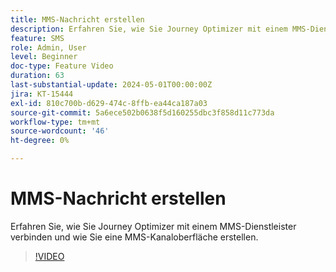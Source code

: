 ```yaml
---
title: MMS-Nachricht erstellen
description: Erfahren Sie, wie Sie Journey Optimizer mit einem MMS-Dienstleister verbinden und wie Sie eine MMS-Kanaloberfläche erstellen.
feature: SMS
role: Admin, User
level: Beginner
doc-type: Feature Video
duration: 63
last-substantial-update: 2024-05-01T00:00:00Z
jira: KT-15444
exl-id: 810c700b-d629-474c-8ffb-ea44ca187a03
source-git-commit: 5a6ece502b0638f5d160255dbc3f858d11c773da
workflow-type: tm+mt
source-wordcount: '46'
ht-degree: 0%

---
```



# MMS-Nachricht erstellen

Erfahren Sie, wie Sie Journey Optimizer mit einem MMS-Dienstleister verbinden und wie Sie eine MMS-Kanaloberfläche erstellen.

>[!VIDEO](https://video.tv.adobe.com/v/3428816/?learn=on)
